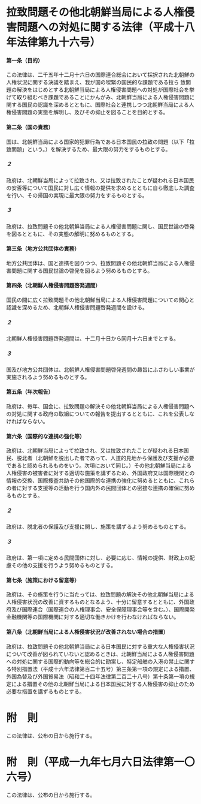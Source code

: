 # 拉致問題その他北朝鮮当局による人権侵害問題への対処に関する法律（平成十八年法律第九十六号）
#### 第一条（目的）
この法律は、二千五年十二月十六日の国際連合総会において採択された北朝鮮の人権状況に関する決議を踏まえ、我が国の喫緊の国民的な課題である拉ら
致問題の解決をはじめとする北朝鮮当局による人権侵害問題への対処が国際社会を挙げて取り組むべき課題であることにかんがみ、北朝鮮当局による人権侵害問題に関する国民の認識を深めるとともに、国際社会と連携しつつ北朝鮮当局による人権侵害問題の実態を解明し、及びその抑止を図ることを目的とする。
#### 第二条（国の責務）
国は、北朝鮮当局による国家的犯罪行為である日本国民の拉致の問題（以下「拉致問題」という。）を解決するため、最大限の努力をするものとする。
##### ２
政府は、北朝鮮当局によって拉致され、又は拉致されたことが疑われる日本国民の安否等について国民に対し広く情報の提供を求めるとともに自ら徹底した調査を行い、その帰国の実現に最大限の努力をするものとする。
##### ３
政府は、拉致問題その他北朝鮮当局による人権侵害問題に関し、国民世論の啓発を図るとともに、その実態の解明に努めるものとする。
#### 第三条（地方公共団体の責務）
地方公共団体は、国と連携を図りつつ、拉致問題その他北朝鮮当局による人権侵害問題に関する国民世論の啓発を図るよう努めるものとする。
#### 第四条（北朝鮮人権侵害問題啓発週間）
国民の間に広く拉致問題その他北朝鮮当局による人権侵害問題についての関心と認識を深めるため、北朝鮮人権侵害問題啓発週間を設ける。
##### ２
北朝鮮人権侵害問題啓発週間は、十二月十日から同月十六日までとする。
##### ３
国及び地方公共団体は、北朝鮮人権侵害問題啓発週間の趣旨にふさわしい事業が実施されるよう努めるものとする。
#### 第五条（年次報告）
政府は、毎年、国会に、拉致問題の解決その他北朝鮮当局による人権侵害問題への対処に関する政府の取組についての報告を提出するとともに、これを公表しなければならない。
#### 第六条（国際的な連携の強化等）
政府は、北朝鮮当局によって拉致され、又は拉致されたことが疑われる日本国民、脱北者（北朝鮮を脱出した者であって、人道的見地から保護及び支援が必要であると認められるものをいう。次項において同じ。）その他北朝鮮当局による人権侵害の被害者に対する適切な施策を講ずるため、外国政府又は国際機関との情報の交換、国際捜査共助その他国際的な連携の強化に努めるとともに、これらの者に対する支援等の活動を行う国内外の民間団体との密接な連携の確保に努めるものとする。
##### ２
政府は、脱北者の保護及び支援に関し、施策を講ずるよう努めるものとする。
##### ３
政府は、第一項に定める民間団体に対し、必要に応じ、情報の提供、財政上の配慮その他の支援を行うよう努めるものとする。
#### 第七条（施策における留意等）
政府は、その施策を行うに当たっては、拉致問題の解決その他北朝鮮当局による人権侵害状況の改善に資するものとなるよう、十分に留意するとともに、外国政府及び国際連合（国際連合の人権理事会、安全保障理事会等を含む。）、国際開発金融機関等の国際機関に対する適切な働きかけを行わなければならない。
#### 第八条（北朝鮮当局による人権侵害状況が改善されない場合の措置）
政府は、拉致問題その他北朝鮮当局による日本国民に対する重大な人権侵害状況について改善が図られていないと認めるときは、北朝鮮当局による人権侵害問題への対処に関する国際的動向等を総合的に勘案し、特定船舶の入港の禁止に関する特別措置法（平成十六年法律第百二十五号）第三条第一項の規定による措置、外国為替及び外国貿易法（昭和二十四年法律第二百二十八号）第十条第一項の規定による措置その他の北朝鮮当局による日本国民に対する人権侵害の抑止のため必要な措置を講ずるものとする。
# 附　則
この法律は、公布の日から施行する。
# 附　則（平成一九年七月六日法律第一〇六号）
この法律は、公布の日から施行する。
